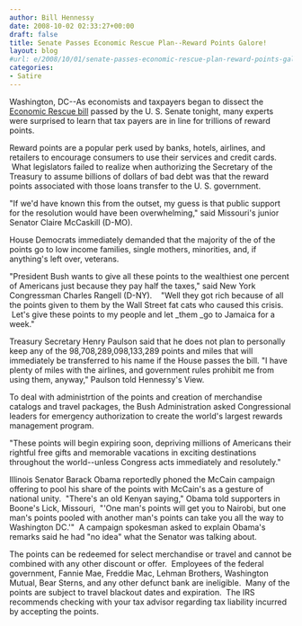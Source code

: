 ```yaml
---
author: Bill Hennessy
date: 2008-10-02 02:33:27+00:00
draft: false
title: Senate Passes Economic Rescue Plan--Reward Points Galore!
layout: blog
#url: e/2008/10/01/senate-passes-economic-rescue-plan-reward-points-galore/
categories:
- Satire
---
```


Washington, DC--As economists and taxpayers began to dissect the [Economic Rescue bill](https://michellemalkin.com/2008/10/01/the-senate-votes-crap-sandwich-20/) passed by the U. S. Senate tonight, many experts were surprised to learn that tax payers are in line for trillions of reward points.

Reward points are a popular perk used by banks, hotels, airlines, and retailers to encourage consumers to use their services and credit cards.  What legislators failed to realize when authorizing the Secretary of the Treasury to assume billions of dollars of bad debt was that the reward points associated with those loans transfer to the U. S. government.

"If we'd have known this from the outset, my guess is that public support for the resolution would have been overwhelming," said Missouri's junior Senator Claire McCaskill (D-MO).  

House Democrats immediately demanded that the majority of the of the points go to low income families, single mothers, minorities, and, if anything's left over, veterans.

"President Bush wants to give all these points to the wealthiest one percent of Americans just because they pay half the taxes," said New York Congressman Charles Rangell (D-NY).    "Well they got rich because of all the points given to them by the Wall Street fat cats who caused this crisis.  Let's give these points to my people and let _them _go to Jamaica for a week."

Treasury Secretary Henry Paulson said that he does not plan to personally keep any of the 98,708,289,098,133,289 points and miles that will immediately be transferred to his name if the House passes the bill. "I have plenty of miles with the airlines, and government rules prohibit me from using them, anyway," Paulson told Hennessy's View.

To deal with administrtion of the points and creation of merchandise catalogs and travel packages, the Bush Administration asked Congressional leaders for emergency authorization to create the world's largest rewards management program.

"These points will begin expiring soon, depriving millions of Americans their rightful free gifts and memorable vacations in exciting destinations throughout the world--unless Congress acts immediately and resolutely."

Illinois Senator Barack Obama reportedly phoned the McCain campaign offering to pool his share of the points with McCain's as a gesture of national unity.  "There's an old Kenyan saying," Obama told supporters in Boone's Lick, Missouri,  "'One man's points will get you to Nairobi, but one man's points pooled with another man's points can take you all the way to Washington DC.'"  A campaign spokesman asked to explain Obama's remarks said he had "no idea" what the Senator was talking about.  

The points can be redeemed for select merchandise or travel and cannot be combined with any other discount or offer.  Employees of the federal government, Fannie Mae, Freddie Mac, Lehman Brothers, Washington Mutual, Bear Sterns, and any other defunct bank are ineligible.  Many of the points are subject to travel blackout dates and expiration.  The IRS recommends checking with your tax advisor regarding tax liability incurred by accepting the points.
